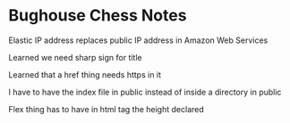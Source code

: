 # Bughouse Chess Notes
Elastic IP address replaces public IP address in Amazon Web Services

Learned we need sharp sign for title

Learned that a href thing needs https in it

I have to have the index file in public instead of inside a directory in public

Flex thing has to have in html tag the height declared
